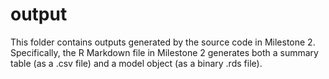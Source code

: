 # output

This folder contains outputs generated by the source code in Milestone 2. Specifically, the R Markdown file in Milestone 2 generates both a summary table (as a .csv file) and a model object (as a binary .rds file). 